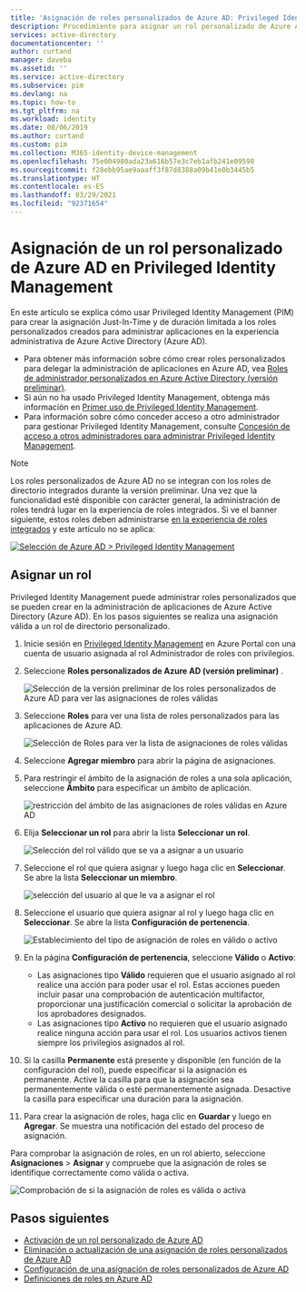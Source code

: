```yaml
---
title: 'Asignación de roles personalizados de Azure AD: Privileged Identity Management (PIM)'
description: Procedimiento para asignar un rol personalizado de Azure AD en Privileged Identity Management (PIM)
services: active-directory
documentationcenter: ''
author: curtand
manager: daveba
ms.assetid: ''
ms.service: active-directory
ms.subservice: pim
ms.devlang: na
ms.topic: how-to
ms.tgt_pltfrm: na
ms.workload: identity
ms.date: 08/06/2019
ms.author: curtand
ms.custom: pim
ms.collection: M365-identity-device-management
ms.openlocfilehash: 75e004980ada23a616b57e3c7eb1afb241e09598
ms.sourcegitcommit: f28ebb95ae9aaaff3f87d8388a09b41e0b3445b5
ms.translationtype: HT
ms.contentlocale: es-ES
ms.lasthandoff: 03/29/2021
ms.locfileid: "92371654"
---
```

# <a name="assign-an-azure-ad-custom-role-in-privileged-identity-management"></a>Asignación de un rol personalizado de Azure AD en Privileged Identity Management

En este artículo se explica cómo usar Privileged Identity Management (PIM) para crear la asignación Just-In-Time y de duración limitada a los roles personalizados creados para administrar aplicaciones en la experiencia administrativa de Azure Active Directory (Azure AD).

- Para obtener más información sobre cómo crear roles personalizados para delegar la administración de aplicaciones en Azure AD, vea [Roles de administrador personalizados en Azure Active Directory (versión preliminar)](../roles/custom-overview.md).
- Si aún no ha usado Privileged Identity Management, obtenga más información en [Primer uso de Privileged Identity Management](pim-getting-started.md).
- Para información sobre cómo conceder acceso a otro administrador para gestionar Privileged Identity Management, consulte [Concesión de acceso a otros administradores para administrar Privileged Identity Management](pim-how-to-give-access-to-pim.md).

> [!NOTE]
> Los roles personalizados de Azure AD no se integran con los roles de directorio integrados durante la versión preliminar. Una vez que la funcionalidad esté disponible con carácter general, la administración de roles tendrá lugar en la experiencia de roles integrados. Si ve el banner siguiente, estos roles deben administrarse [en la experiencia de roles integrados](pim-how-to-activate-role.md) y este artículo no se aplica:
>
> [![Selección de Azure AD > Privileged Identity Management](media/pim-how-to-add-role-to-user/pim-new-version.png)](media/pim-how-to-add-role-to-user/pim-new-version.png#lightbox)

## <a name="assign-a-role"></a>Asignar un rol

Privileged Identity Management puede administrar roles personalizados que se pueden crear en la administración de aplicaciones de Azure Active Directory (Azure AD).  En los pasos siguientes se realiza una asignación válida a un rol de directorio personalizado.

1. Inicie sesión en [Privileged Identity Management](https://portal.azure.com/?Microsoft_AAD_IAM_enableCustomRoleManagement=true&Microsoft_AAD_IAM_enableCustomRoleAssignment=true&feature.rbacv2roles=true&feature.rbacv2=true&Microsoft_AAD_RegisteredApps=demo#blade/Microsoft_Azure_PIMCommon/CommonMenuBlade/quickStart) en Azure Portal con una cuenta de usuario asignada al rol Administrador de roles con privilegios.
1. Seleccione **Roles personalizados de Azure AD (versión preliminar)** .

    ![Selección de la versión preliminar de los roles personalizados de Azure AD para ver las asignaciones de roles válidas](./media/azure-ad-custom-roles-assign/view-custom.png)

1. Seleccione **Roles** para ver una lista de roles personalizados para las aplicaciones de Azure AD.

    ![Selección de Roles para ver la lista de asignaciones de roles válidas](./media/azure-ad-custom-roles-assign/view-roles.png)

1. Seleccione **Agregar miembro** para abrir la página de asignaciones.
1. Para restringir el ámbito de la asignación de roles a una sola aplicación, seleccione **Ámbito** para especificar un ámbito de aplicación.

    ![restricción del ámbito de las asignaciones de roles válidas en Azure AD](./media/azure-ad-custom-roles-assign/set-scope.png)

1. Elija **Seleccionar un rol** para abrir la lista **Seleccionar un rol**.

    ![Selección del rol válido que se va a asignar a un usuario](./media/azure-ad-custom-roles-assign/select-role.png)

1. Seleccione el rol que quiera asignar y luego haga clic en **Seleccionar**. Se abre la lista **Seleccionar un miembro**.

    ![selección del usuario al que le va a asignar el rol](./media/azure-ad-custom-roles-assign/select-member.png)

1. Seleccione el usuario que quiera asignar al rol y luego haga clic en **Seleccionar**. Se abre la lista **Configuración de pertenencia**.

    ![Establecimiento del tipo de asignación de roles en válido o activo](./media/azure-ad-custom-roles-assign/membership-settings.png)

1. En la página **Configuración de pertenencia**, seleccione **Válido** o **Activo**:

    - Las asignaciones tipo **Válido** requieren que el usuario asignado al rol realice una acción para poder usar el rol. Estas acciones pueden incluir pasar una comprobación de autenticación multifactor, proporcionar una justificación comercial o solicitar la aprobación de los aprobadores designados.
    - Las asignaciones tipo **Activo** no requieren que el usuario asignado realice ninguna acción para usar el rol. Los usuarios activos tienen siempre los privilegios asignados al rol.

1. Si la casilla **Permanente** está presente y disponible (en función de la configuración del rol), puede especificar si la asignación es permanente. Active la casilla para que la asignación sea permanentemente válida o esté permanentemente asignada. Desactive la casilla para especificar una duración para la asignación.
1. Para crear la asignación de roles, haga clic en **Guardar** y luego en **Agregar**. Se muestra una notificación del estado del proceso de asignación.

Para comprobar la asignación de roles, en un rol abierto, seleccione **Asignaciones** > **Asignar** y compruebe que la asignación de roles se identifique correctamente como válida o activa.

 ![Comprobación de si la asignación de roles es válida o activa](./media/azure-ad-custom-roles-assign/verify-assignments.png)

## <a name="next-steps"></a>Pasos siguientes

- [Activación de un rol personalizado de Azure AD](azure-ad-custom-roles-assign.md)
- [Eliminación o actualización de una asignación de roles personalizados de Azure AD](azure-ad-custom-roles-update-remove.md)
- [Configuración de una asignación de roles personalizados de Azure AD](azure-ad-custom-roles-configure.md)
- [Definiciones de roles en Azure AD](../roles/permissions-reference.md)
